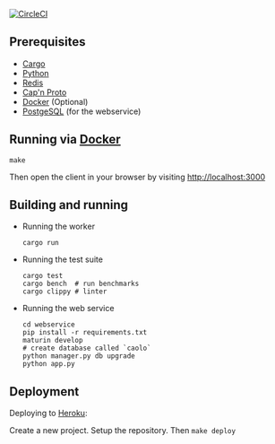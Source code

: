 [![CircleCI](https://circleci.com/gh/snorrwe/caolo-backend/tree/master.svg?style=svg)](https://circleci.com/gh/snorrwe/caolo-backend/tree/master)

## Prerequisites

- [Cargo](https://doc.rust-lang.org/cargo/getting-started/installation.html)
- [Python](https://www.python.org/)
- [Redis](https://redis.io/)
- [Cap'n Proto](https://capnproto.org/install.html)
- [Docker](https://www.docker.com/) (Optional)
- [PostgeSQL](https://www.postgresql.org/) (for the webservice)

## Running via [Docker](https://www.docker.com/)

```
make
```

Then open the client in your browser by visiting [http://localhost:3000](http://localhost:3000)

## Building and running

- Running the worker
    ```
    cargo run
    ```

- Running the test suite
    ```
    cargo test
    cargo bench  # run benchmarks
    cargo clippy # linter
    ```

- Running the web service
    ```
    cd webservice
    pip install -r requirements.txt
    maturin develop
    # create database called `caolo`
    python manager.py db upgrade
    python app.py
    ```

## Deployment

Deploying to [Heroku](https://heroku.com):

Create a new project. Setup the repository. Then `make deploy`

